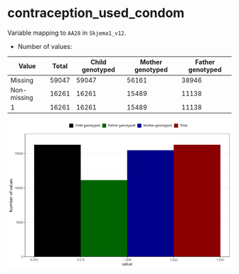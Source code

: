 # contraception_used_condom
Variable mapping to `AA28` in `Skjema1_v12`.
- Number of values:

| Value | Total | Child genotyped | Mother genotyped | Father genotyped |
| ----- | ----- | --------------- | ---------------- | ---------------- |
| Missing | 59047 | 59047 | 56161 | 38946 |
| Non-missing | 16261 | 16261 | 15489 | 11138 |
| 1 | 16261 | 16261 | 15489 | 11138 |



![](contraception_used_condom_n.png)



